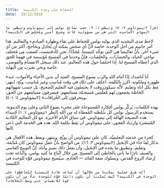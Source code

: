 ```yaml
---
title:  الحفاظ على وحدة الكنيسة
date:  19/12/2018
---
```


`اقرأ ٢تيموثاوس ٢: ١٥ وتيطس ١: ٩. حسب نصائح بولس إلى تيموثاوس وتيطس، ما المهام الأساسية التي هي من مسؤولية قائد وشيخ أمين ومُخلِص في الكنيسة؟`

لاحظ مدى التشديد الذي يوليه بولس للحفاظ على نقاء وطهارة المباديء والتعاليم. هذا أمر حاسِم مِن أجل الوحدة، خاصة لأنَّ أي شخص يمكنه أن يُجادِل ويحاجج، أكثر من أي شيء آخر، بأنَّ تعاليمنا هي التي توحِّد كنيستنا. مُجدَّدًا، نحن كأدفنتست، كشعب مِن مُختلف نواحي الحياة، والحضارات، والخلفيات، فإنَّ وحدتنا في المسيح مُؤسسة في فهمنا للحق الذي أعطاه المسيح لنا. إذا اختلفنا حول هذه التعاليم، عند ذلك سيحل الانقسام والفوضى، خاصة ونحن نقترب مِن النهاية.

«أنا أناشدك إذًا أمام الله والرب يسوع المسيح، العتيد أن يدين الأحياء والأموات، عند ظهوره وملكوته: اكرز بالكلمة. اعكف على ذلك في وقت مُناسِب وغير مُناسِب. وبِّخ، انتهر، عِظ بكل أناة وتعليم. لأنَّه سيكون وقت لا يحتملون فيه التعليم الصحيح، بل حسب شهواتهم الخاصَّة يجمعون لهم مُعلِّمين مُستحكة مسامعهم، فيصرفون مسامعهم عن الحق، وينحرفون إلى الخُرافات» (٢تيموثاوس ٤: ١-٤).

بهذه الكلمات، يُركِّز بولس أفكاره المُستوحاة على مجيء يسوع الثاني وعلى يوم الدينونة. يستخدم الرسول بولس كل سُلطته المُعطاة له مِن الله (انظر ١تيموثاوس ١: ١) لإسداء هذه النصيحة الهامَّة إلى تيموثاوس. في سياق الأيام الأخيرة، مع كل التعاليم الكاذبة المُنتشرة وازدياد الفجور، على تيموثاوس أن يَعِظَ بكلمة الله. هذه هي الخدمة التي دُعي إليها.

كجزء من خدمته التعليميَّة، كان على تيموثاوس أن يوبِّخ، وينتهر، ويعظ. هذه الأفعال هي تذكار لِما جاء في الإنجيل (٢تيموثاوس ٣: ١٦). من الواضح بأنَّ عمل تيموثاوس كان مُتابَعة، وتعليم، وتطبيق ما يجده في الإنجيل، وأن يفعل ذلك بصبر وأناة. إنَّ التوبيخ القاسي والعنيف نادِرًا ما يأتي بالخاطئ إلى المسيح. مِن خلال اتِّباع ما كتبه بولس، واتِّباعه تحت إرشاد الروح القدس، وبسلوك صفة القائد — الخادِم، سيُصبِح تيموثاوس قوَّة للوحدة في الكنيسة.

`أيَّة طرق عملية يمكننا من خلالها أن نُساعد قادة كنيستنا ليُحافظوا على الوحدة في الكنيسة؟ كيف يُمكننا أن نكون دائمًا قوَّة للوحدة بدلًا مِن أن نكون قوة للانقسام، حتى وسط الخلافات؟`
